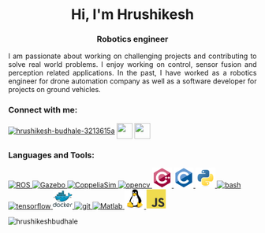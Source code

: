 <h1 align="center">Hi, I'm Hrushikesh</h1>
<h3 align="center">Robotics engineer</h3>

<p align="justify">
I am passionate about working on challenging projects and contributing to solve real world problems. 
I enjoy working on control, sensor fusion and perception related applications. 
In the past, I have worked as a robotics engineer for drone automation company as well as a software developer for projects on ground vehicles.
</p>

<h3 align="left">Connect with me:</h3>
<p align="left">
<a href="https://linkedin.com/in/hrushikesh-budhale-3213615a" target="blank"><img align="center" src="https://raw.githubusercontent.com/rahuldkjain/github-profile-readme-generator/master/src/images/icons/Social/linked-in-alt.svg" alt="hrushikesh-budhale-3213615a" height="20" width="40" /></a>
<a href="mailto:hruhnb@gmail.com"><img align="center" src="https://cdn4.iconfinder.com/data/icons/social-media-logos-6/512/112-gmail_email_mail-256.png" width="32" height="32"></a>
<a href="https://github.com/HrushikeshBudhale"><img align="center" src="https://cdn.iconscout.com/icon/free/png-256/github-108-438008.png" width="32" height="32"></a> 
</p>

<h3 align="left">Languages and Tools:</h3>
<p align="left"> 
<a href="https://www.ros.org/" target="_blank" rel="noreferrer"> <img align="bottom" src="https://upload.wikimedia.org/wikipedia/commons/b/bb/Ros_logo.svg" alt="ROS" width="70" height="40"/> </a> 
<a href="https://gazebosim.org/" target="_blank" rel="noreferrer"> <img align="bottom" src="https://gazebosim.org/assets/logos/gazebo_vert_pos-faad8cc37ab336f850e549077ef5831e5098034532113b06328dfd70355fb8f7.svg" alt="Gazebo" width="60" height="50"/> </a> 
<a href="https://www.coppeliarobotics.com/" target="_blank" rel="noreferrer"> <img src="https://niryo.com/wp-content/uploads/2019/12/CoppeliaSim.png" alt="CoppeliaSim" width="40" height="40"/> </a> 
<a href="https://opencv.org/" target="_blank" rel="noreferrer"> <img src="https://www.vectorlogo.zone/logos/opencv/opencv-icon.svg" alt="opencv" width="40" height="40"/> </a>
<a href="https://www.w3schools.com/cpp/" target="_blank" rel="noreferrer"> <img src="https://raw.githubusercontent.com/devicons/devicon/master/icons/cplusplus/cplusplus-original.svg" alt="cplusplus" width="40" height="40"/> </a> 
<a href="https://www.cprogramming.com/" target="_blank" rel="noreferrer"> <img src="https://raw.githubusercontent.com/devicons/devicon/master/icons/c/c-original.svg" alt="c" width="40" height="40"/> </a> 
<a href="https://www.python.org" target="_blank" rel="noreferrer"> <img src="https://raw.githubusercontent.com/devicons/devicon/master/icons/python/python-original.svg" alt="python" width="40" height="40"/> </a>
<a href="https://www.gnu.org/software/bash/" target="_blank" rel="noreferrer"> <img src="https://www.vectorlogo.zone/logos/gnu_bash/gnu_bash-icon.svg" alt="bash" width="40" height="40"/> </a> 
<a href="https://www.tensorflow.org" target="_blank" rel="noreferrer"> <img src="https://www.vectorlogo.zone/logos/tensorflow/tensorflow-icon.svg" alt="tensorflow" width="40" height="40"/> </a>
<a href="https://www.docker.com/" target="_blank" rel="noreferrer"> <img src="https://raw.githubusercontent.com/devicons/devicon/master/icons/docker/docker-original-wordmark.svg" alt="docker" width="40" height="40"/> </a>
<a href="https://git-scm.com/" target="_blank" rel="noreferrer"> <img src="https://www.vectorlogo.zone/logos/git-scm/git-scm-icon.svg" alt="git" width="40" height="40"/> </a> 
<a href="https://www.mathworks.com/products/matlab.html" target="_blank" rel="noreferrer"> <img src="https://upload.wikimedia.org/wikipedia/commons/thumb/2/21/Matlab_Logo.png/667px-Matlab_Logo.png" alt="Matlab" width="40" height="40"/> </a> 
<a href="https://www.linux.org/" target="_blank" rel="noreferrer"> <img src="https://raw.githubusercontent.com/devicons/devicon/master/icons/linux/linux-original.svg" alt="linux" width="40" height="40"/> </a>
<a href="https://developer.mozilla.org/en-US/docs/Web/JavaScript" target="_blank" rel="noreferrer"> <img src="https://raw.githubusercontent.com/devicons/devicon/master/icons/javascript/javascript-original.svg" alt="javascript" width="40" height="40"/> </a>

<!-- <p><img align="left" src="https://github-readme-stats.vercel.app/api/top-langs?username=hrushikeshbudhale&show_icons=true&locale=en&layout=compact" alt="hrushikeshbudhale" width="40%" /></p> -->
<!-- <p><img align="right" src="https://github-readme-streak-stats.herokuapp.com/?user=hrushikeshbudhale&" alt="hrushikeshbudhale" width="50%"/></p>
 -->
<div>
<img align="left" src="https://github-readme-stats.vercel.app/api?username=hrushikeshbudhale&show_icons=true&locale=en&theme=dark" alt="hrushikeshbudhale" width="50%"/>
<div>
<!-- <img align="right" src="https://github-profile-trophy.vercel.app/?username=hrushikeshbudhale&title=MultiLanguage,Commits" alt="hrushikeshbudhale" width="50%" /> -->

